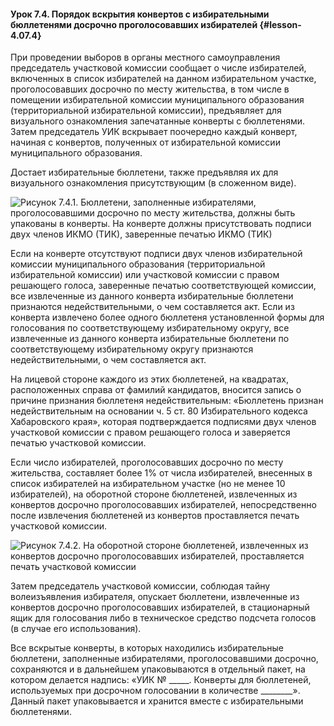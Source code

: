 #### Урок 7.4. Порядок вскрытия конвертов с избирательными бюллетенями досрочно проголосовавших избирателей {#lesson-4.07.4}

При проведении выборов в органы местного самоуправления председатель участковой комиссии сообщает о числе избирателей, включенных в список избирателей на данном избирательном участке, проголосовавших досрочно по месту жительства, в том числе в помещении избирательной комиссии муниципального образования (территориальной избирательной комиссии), предъявляет для визуального ознакомления запечатанные конверты с бюллетенями. Затем председатель УИК вскрывает поочередно каждый конверт, начиная с конвертов, полученных от избирательной комиссии муниципального образования.

Достает избирательные бюллетени, также предъявляя их для визуального ознакомления присутствующим (в сложенном виде).

![Рисунок 7.4.1. Бюллетени, заполненные избирателями, проголосовавшими досрочно по месту жительства, должны быть упакованы в конверты. На конверте должны присутствовать подписи двух членов ИКМО (ТИК), заверенные печатью ИКМО (ТИК) ](./4.07.4.1.png)

Если на конверте отсутствуют подписи двух членов избирательной комиссии муниципального образования (территориальной избирательной комиссии) или участковой комиссии с правом решающего голоса, заверенные печатью соответствующей комиссии, все извлеченные из данного конверта избирательные бюллетени признаются недействительными, о чем составляется акт. Если из конверта извлечено более одного бюллетеня установленной формы для голосования по соответствующему избирательному округу, все извлеченные из данного конверта избирательные бюллетени по соответствующему избирательному округу признаются недействительными, о чем составляется акт. 

На лицевой стороне каждого из этих бюллетеней, на квадратах, расположенных справа от фамилий кандидатов, вносится запись о причине признания бюллетеня недействительным: «Бюллетень признан недействительным на основании ч. 5 ст. 80 Избирательного кодекса Хабаровского края», которая подтверждается подписями двух членов участковой комиссии с правом решающего голоса и заверяется печатью участковой комиссии.

Если число избирателей, проголосовавших досрочно по месту жительства, составляет более 1% от числа избирателей, внесенных в список избирателей на избирательном участке (но не менее 10 избирателей), на оборотной стороне бюллетеней, извлеченных из конвертов досрочно проголосовавших избирателей, непосредственно после извлечения бюллетеней из конвертов проставляется печать участковой комиссии.

![Рисунок 7.4.2. На оборотной стороне бюллетеней, извлеченных из конвертов досрочно проголосовавших избирателей, проставляется печать участковой комиссии ](./4.07.4.2.png)

Затем председатель участковой комиссии, соблюдая тайну волеизъявления избирателя, опускает бюллетени, извлеченные из конвертов досрочно проголосовавших избирателей, в стационарный ящик для голосования либо в техническое средство подсчета голосов (в случае его использования).

Все вскрытые конверты, в которых находились избирательные бюллетени, заполненные избирателями, проголосовавшими досрочно, сохраняются и в дальнейшем упаковываются в отдельный пакет, на котором делается надпись: «УИК № _____. Конверты для бюллетеней, используемых при досрочном голосовании в количестве ________». Данный пакет упаковывается и хранится вместе с избирательными бюллетенями.
